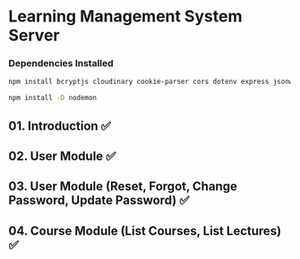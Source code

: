 # Learning Management System Server

### Dependencies Installed

```bash
npm install bcryptjs cloudinary cookie-parser cors dotenv express jsonwebtoken mongoose morgan multer nodemailer razorpay
```

```bash
npm install -D nodemon
```

## 01. Introduction ✅

## 02. User Module ✅

## 03. User Module (Reset, Forgot, Change Password, Update Password) ✅

## 04. Course Module (List Courses, List Lectures) ✅

